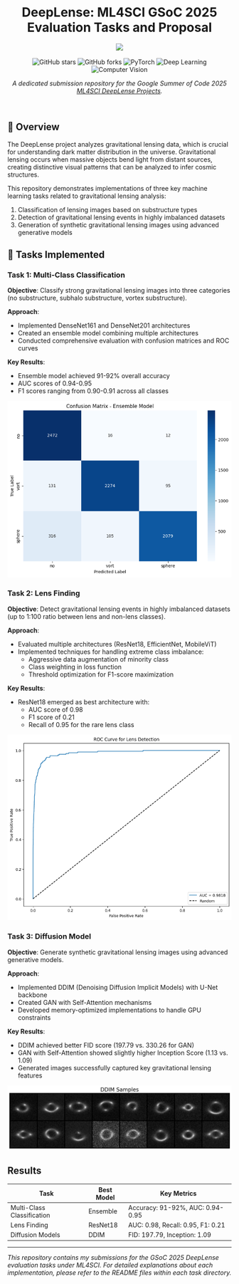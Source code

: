 <div align="center">
  
# DeepLense: ML4SCI GSoC 2025 Evaluation Tasks and Proposal
  
<a href="https://gist.github.com/XAheli/8391f6bdae596e82fe0260c215c5ab8c" target="_blank"><img src="https://img.shields.io/badge/Google%20Summer%20of%20Code-2025-fbbc05?style=flat&logo=data%3Aimage%2Fpng%3Bbase64%2CiVBORw0KGgoAAAANSUhEUgAAAGQAAABkCAMAAABHPGVmAAAALVBMVEVHcEz7vQD7vQD8vQD7vQD8vQD7vQD8vQD8vQD7vQD7vQD8vQD7vQD7vQD7vQAgxtLpAAAADnRSTlMAZvVQ6QrVPhl6oSmHvzL6LQUAAASGSURBVHjatdnZdusgDAVQELMY%2Fv9zb2%2Bwc%2BIKDzQLvTXB3gYBFqmaDVeKU4sCBlFyy43WqLjlBpR1BpR1BpR1xjoFxmIFBpSVBpSVBpSVBpSVBpQ1xvdK1oPgblhfOWltjNaJq7ddYT2IfImYJqMDrENUChGDZn%2FWQ%2FMHxBcD4BMyBc5XCHkNQTq60vfIgXAx5xByju6T8V8itsT3%2FUPi6r39Ce8rp%2FCWYrHfIDXs95FZJs%2FvTob6Z4T2buQE4eikvHeG%2FoZY7TpRfDsNWzrjtP0L4s12NYhh%2BO1ZjJ9HfOjdYGo3QZx7YvwEAgOPdx3eQJlArMFA3wXSZ%2BwMQvplJGoPY6sqNU0gxcGYUVx5jtSIx3oS6HysTxEbMMDPAmkM9iFSXnPXt8nwuQ%2FYI8TH%2F425TQe7%2FnBPEH2bECI6T4t%2Bgvh4N1istR50FJdeIX1Ek%2FqJdGGQOWmAa4u7rn18vuuIzUq52gbxvpiSuzIau%2BuO9FUUfTvvCjcoQ4MMltRnEOqF0pdD%2FwiBZWxoqGCn8r2VGKIUCHOoTyHK2g7y1bsJRRqNe3%2FlXv5GbNhWEWXxbsf1UITRF4kYcM4KiI%2FbeFIevNNq7P2EIg0bVL%2BfqCcyYV2rbDdExWSPjUPPGBRh9JTowTscW0Dqf%2BwLXGmPthgKKMJo1f1OSQ29hf1Mbdlmg5NFV1H7KoICA3mruIQ4vl4TTFhvuAlxxrdb1J55KMJoBatEPCv6mr3sJzK%2F9RQKDAx49Ji5ctSLwsxAxgyuiduOAeVtIG14zppPKtAka9lcMZz71IHyNoAcCpvIx6UfxGLleCim3ggUpe0dQhe7I86mWvQERZmCIocryAqPsdYOSQlVIjCgyMRbLSaXxi3GD4LEw4AipzCyyvS5a5ThMpJTGAYUuQljhiWL53R11FN5BxhQsK0UWbE747E7evGV2FaEAUWmDave0H4LQxg6nErl1IEBBRdmOzjkBPpdqFB%2BpUtUGb0tDKloZP44hQLthQoDwXYiXlowpMJIymExdARL8SViYzymhGEMFR%2FR3cOyNoRCpQcZFu1s6AsNhlQuSiJP%2B1Kk90dNRHW9BYyhwlszhNgdb05CjmGcKDb3DotAoYIYV9wWxjDSZcHNmN%2Fj0KpPm3R7dMjq7HlrSokvjIqjww3SEhb4XJDpg3CLvM9%2BPG%2FMHOcaOwzYRFScNe8QHJb9nOEDhvkGwV48eZC3BgfzWwSHZaXthKEVMvkMaQnKhKESzSCkJ37uQqlJ7RmCIcbr%2By5qUEjiIwQK3q4yZKHqYDxEUIo4U6%2BNahxKr0kEZwv8HC%2BDqo69UaI2ieBAujN2RNhOoPybQjBr9oNSKNXSoQ%2B2luCUQuk1iSCIg9oiZl24Vv8TtXLROaotAtO3%2F9ooWSFcjDnH6BQio2SZQSRz%2FpsPfsifQ2RY1tmNBM3oxQRCbRjkOZn%2FEACT2J%2B1vkZiGESyG1SZS%2FqJ1wTogE1hEFHNh9yNCbvvREwqCwwoawwoKw0oKw0oKw0oKw0oKw0oKw0oMFYqMFYqMFYqMBYq88Y%2FxB7wiOJRvWkAAAAASUVORK5CYII%3D" /></a>

![GitHub stars](https://img.shields.io/github/stars/XAheli/DeepLense_ML4SCI-GSoC25?style=social)
![GitHub forks](https://img.shields.io/github/forks/XAheli/DeepLense_ML4SCI-GSoC25?style=social)
![PyTorch](https://img.shields.io/badge/PyTorch-%23EE4C2C.svg?&logo=PyTorch)
![Deep Learning](https://img.shields.io/badge/Deep%20Learning-%230077B5.svg?logo=deep-learning)
![Computer Vision](https://img.shields.io/badge/Computer%20Vision-%23A100FF.svg?logo=OpenCV)


*A dedicated submission repository for the Google Summer of Code 2025 [ML4SCI DeepLense Projects](https://ml4sci.org/gsoc/projects/2025/project_DEEPLENSE.html).*
  
</div>

<br>

## 🔭 Overview

The DeepLense project analyzes gravitational lensing data, which is crucial for understanding dark matter distribution in the universe. Gravitational lensing occurs when massive objects bend light from distant sources, creating distinctive visual patterns that can be analyzed to infer cosmic structures.

This repository demonstrates implementations of three key machine learning tasks related to gravitational lensing analysis:
1. Classification of lensing images based on substructure types
2. Detection of gravitational lensing events in highly imbalanced datasets
3. Generation of synthetic gravitational lensing images using advanced generative models

## 🚀 Tasks Implemented

### Task 1: Multi-Class Classification

**Objective**: Classify strong gravitational lensing images into three categories (no substructure, subhalo substructure, vortex substructure).

**Approach**:
- Implemented DenseNet161 and DenseNet201 architectures
- Created an ensemble model combining multiple architectures
- Conducted comprehensive evaluation with confusion matrices and ROC curves

**Key Results**:
- Ensemble model achieved 91-92% overall accuracy
- AUC scores of 0.94-0.95
- F1 scores ranging from 0.90-0.91 across all classes

![Ensemble Model Confusion Matrix](https://github.com/XAheli/DeepLense_ML4SCI-GSoC25/blob/main/Common%20Test%20I/Images/Ensemble/download.png)


### Task 2: Lens Finding

**Objective**: Detect gravitational lensing events in highly imbalanced datasets (up to 1:100 ratio between lens and non-lens classes).

**Approach**:
- Evaluated multiple architectures (ResNet18, EfficientNet, MobileViT)
- Implemented techniques for handling extreme class imbalance:
  - Aggressive data augmentation of minority class
  - Class weighting in loss function
  - Threshold optimization for F1-score maximization
  
**Key Results**:
- ResNet18 emerged as best architecture with:
  - AUC score of 0.98
  - F1 score of 0.21
  - Recall of 0.95 for the rare lens class

![Best Model ROC](https://github.com/XAheli/DeepLense_ML4SCI-GSoC25/blob/main/Specific%20Test%20II%20Lens%20Finding/Images/best%20model_ROC.png)


### Task 3: Diffusion Model

**Objective**: Generate synthetic gravitational lensing images using advanced generative models.

**Approach**:
- Implemented DDIM (Denoising Diffusion Implicit Models) with U-Net backbone
- Created GAN with Self-Attention mechanisms
- Developed memory-optimized implementations to handle GPU constraints

**Key Results**:
- DDIM achieved better FID score (197.79 vs. 330.26 for GAN)
- GAN with Self-Attention showed slightly higher Inception Score (1.13 vs. 1.09)
- Generated images successfully captured key gravitational lensing features

![DDIM Samples](https://github.com/XAheli/DeepLense_ML4SCI-GSoC25/blob/main/Specific%20Test%20IV%20Diffusion%20Model/DDIM%20Diffusion/Images/DDIM%20Samples.png)

## Results

| Task | Best Model | Key Metrics |
|------|------------|-------------|
| Multi-Class Classification | Ensemble | Accuracy: 91-92%, AUC: 0.94-0.95 |
| Lens Finding | ResNet18 | AUC: 0.98, Recall: 0.95, F1: 0.21 |
| Diffusion Models | DDIM | FID: 197.79, Inception: 1.09 |

---

*This repository contains my submissions for the GSoC 2025 DeepLense evaluation tasks under ML4SCI. For detailed explanations about each implementation, please refer to the README files within each task directory.*
